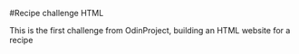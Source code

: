 #Recipe challenge HTML

This is the first challenge from OdinProject, building an HTML website for a recipe
